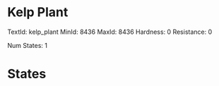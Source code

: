 # Kelp Plant
TextId: kelp_plant
MinId: 8436
MaxId: 8436
Hardness: 0
Resistance: 0

Num States: 1
# States
```

```